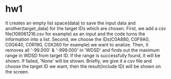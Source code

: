 # hw1
It creates an empty list space(data) to save the input data and another(target_data) for the target IDs which are chosen.
First, we add a csv file(108061216.csv for example) as an input and the code turns the information into a list.
Second, we choose the IDs(C0A880, C0F9A0, C0G640, C0R190, C0X260 for example) we want to analize.
Then, it removes all '-99.000' & '-999.000' in 'WDSD' 
and finds out the maximum range in WDSD from target ID.
If the range is successfully found, it will be shown.
If failed, 'None' will be shown.
Briefly, we give it a csv file and choose the target ID we want, then the result(include ID) will be shown on the screen. 
